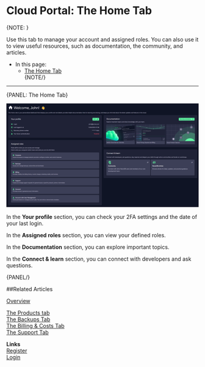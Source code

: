 ﻿# Cloud Portal: The Home Tab

{NOTE: }

Use this tab to manage your account and assigned roles. You can also use it to view useful resources, such as documentation, the community, and articles.

* In this page:
    * [The Home Tab](../../cloud/portal/cloud-portal-home-tab#the-home-tab)  
{NOTE/}

---

{PANEL: The Home Tab}

!["Figure 1 - The Home Tab"](images\portal-home-tab-overview.png "Figure 1 - The Home Tab")

In the **Your profile** section, you can check your 2FA settings and the date of your last login.

In the **Assigned roles** section, you can view your defined roles.

In the **Documentation** section, you can explore important topics.

In the **Connect & learn** section, you can connect with developers and ask questions.

{PANEL/}

##Related Articles

[Overview](../../cloud/cloud-overview)

[The Products tab](../../cloud/portal/cloud-portal-products-tab)  
[The Backups Tab](../../cloud/portal/cloud-portal-backups-tab)  
[The Billing & Costs Tab](../../cloud/portal/cloud-portal-billing-tab)  
[The Support Tab](../../cloud/portal/cloud-portal-support-tab)

**Links**  
[Register]( https://cloud.ravendb.net/user/register)  
[Login]( https://cloud.ravendb.net/user/login)  
